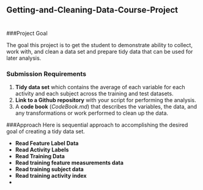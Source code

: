 ## Getting-and-Cleaning-Data-Course-Project
#

###Project Goal

The goal this project is to get the student to demonstrate ability to collect, work with, and clean a data set and prepare tidy data that can be used for later analysis. 
### Submission Requirements
1. **Tidy data set** which contains the average of each variable for each activity and each subject across the training and test datasets.
2. **Link to a Github repository** with your script for performing the analysis. 
3. A **code book** (_CodeBook.md_) that describes the variables, the data, and any transformations or work performed to clean up the data.

###Approach
Here is sequential approach to accomplishing the desired goal of creating a tidy data set.

* **Read Feature Label Data**
* **Read Activity Labels**
* **Read Training Data**
 * **Read training feature measurements data**
 * **Read training subject data**
 * **Read training activity index**
* 
 

